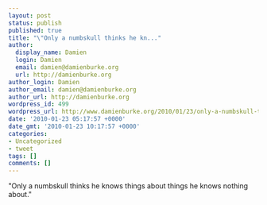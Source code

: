 ```yaml
---
layout: post
status: publish
published: true
title: "\"Only a numbskull thinks he kn..."
author:
  display_name: Damien
  login: Damien
  email: damien@damienburke.org
  url: http://damienburke.org
author_login: Damien
author_email: damien@damienburke.org
author_url: http://damienburke.org
wordpress_id: 499
wordpress_url: http://www.damienburke.org/2010/01/23/only-a-numbskull-thinks-he-kn/
date: '2010-01-23 05:17:57 +0000'
date_gmt: '2010-01-23 10:17:57 +0000'
categories:
- Uncategorized
- tweet
tags: []
comments: []
---
```

<p>"Only a numbskull thinks he knows things about things he knows nothing about."</p>
